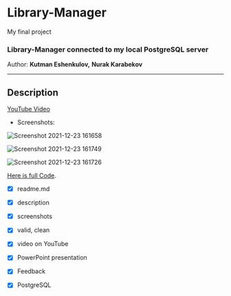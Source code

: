 # Library-Manager

My final project

### Library-Manager connected to my local PostgreSQL server

Author: **Kutman Eshenkulov,** **Nurak Karabekov**

___


## Description

[YouTube Video](https://www.youtube.com/watch?v=Ii8l93JzRls)

* Screenshots:

![Screenshot 2021-12-23 161658](https://user-images.githubusercontent.com/73386100/147226126-2942e3fd-024d-4920-b4f2-beeffd5167d3.png)

![Screenshot 2021-12-23 161749](https://user-images.githubusercontent.com/73386100/147226117-b39ee109-fd7b-41d7-8766-d5af219d1573.png)

![Screenshot 2021-12-23 161726](https://user-images.githubusercontent.com/73386100/147226122-9db5a71a-7cad-4cd2-80d5-f0fba43d474f.png)


[Here is full Code](https://github.com/Kutman7/Library-Manager/tree/main/src/main/java/com/example/librarymanager).

* [x] readme.md
* [x] description
* [x] screenshots
* [x] valid, clean
* [x] video on YouTube
* [x] PowerPoint presentation
* [x] Feedback
* [x] PostgreSQL

